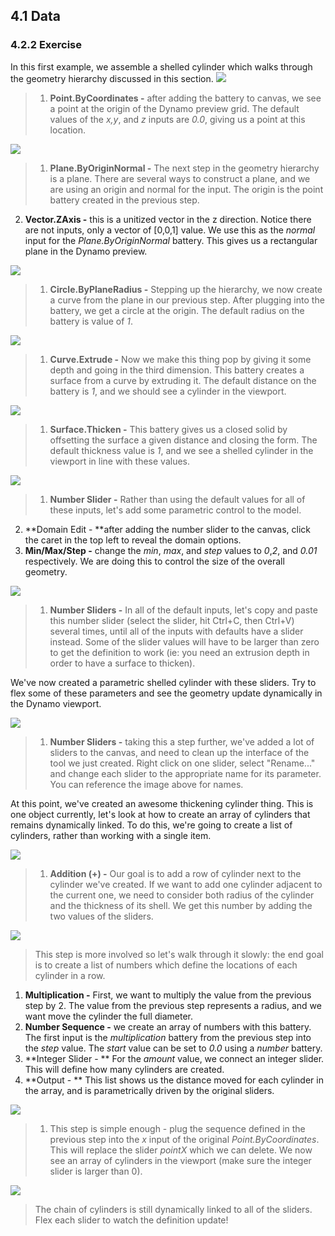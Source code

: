 ## 4.1 Data



### 4.2.2 Exercise
In this first example, we assemble a shelled cylinder which walks through the geometry hierarchy discussed in this section.
![](images/4-1/1.png)
> 1. **Point.ByCoordinates -** after adding the battery to canvas, we see a point at the origin of the Dynamo preview grid.  The default values of the *x,y*, and *z* inputs are *0.0*, giving us a point at this location.

![](images/4-1/2.png)
> 1. **Plane.ByOriginNormal -** The next step in the geometry hierarchy is a plane.  There are several ways to construct a plane, and we are using an origin and normal for the input.  The origin is the point battery created in the previous step.
2. **Vector.ZAxis -** this is a unitized vector in the z direction.  Notice there are not inputs, only a vector of [0,0,1] value.  We use this as the *normal* input for the *Plane.ByOriginNormal* battery.  This gives us a rectangular plane in the Dynamo preview.

![](images/4-1/3.png)
> 1. **Circle.ByPlaneRadius -** Stepping up the hierarchy, we now create a curve from the plane in our previous step.  After plugging into the battery, we get a circle at the origin.  The default radius on the battery is value of *1*.

![](images/4-1/4.png)
> 1. **Curve.Extrude -** Now we make this thing pop by giving it some depth and going in the third dimension.  This battery creates a surface from a curve by extruding it.  The default distance on the battery is *1*, and we should see a cylinder in the viewport.

![](images/4-1/5.png)
> 1. **Surface.Thicken -** This battery gives us a closed solid by offsetting the surface a given distance and closing the form.  The default thickness value is *1*, and we see a shelled cylinder in the viewport in line with these values.

![](images/4-1/6.png)
> 1. **Number Slider -** Rather than using the default values for all of these inputs, let's add some parametric control to the model.
2. **Domain Edit - **after adding the number slider to the canvas, click the caret in the top left to reveal the domain options.
3. **Min/Max/Step -** change the *min*, *max*, and *step* values to *0*,*2*, and *0.01* respectively. We are doing this to control the size of the overall geometry.

![](images/4-1/7.png)
> 1. **Number Sliders -** In all of the default inputs, let's copy and paste this number slider (select the slider, hit Ctrl+C, then Ctrl+V) several times, until all of the inputs with defaults have a slider instead.  Some of the slider values will have to be larger than zero to get the definition to work (ie: you need an extrusion depth in order to have a surface to thicken).

We've now created a parametric shelled cylinder with these sliders.  Try to flex some of these parameters and see the geometry update dynamically in the Dynamo viewport.

![](images/4-1/8.png)
> 1. **Number Sliders -** taking this a step further, we've added a lot of sliders to the canvas, and need to clean up the interface of the tool we just created.  Right click on one slider, select "Rename..." and change each slider to the appropriate name for its parameter.  You can reference the image above for names.

At this point, we've created an awesome thickening cylinder thing.  This is one object currently, let's look at how to create an array of cylinders that remains dynamically linked.  To do this, we're going to create a list of cylinders, rather than working with a single item.

![](images/4-1/9.png)
> 1. **Addition (+) -** Our goal is to add a row of cylinder next to the cylinder we've created.  If we want to add one cylinder adjacent to the current one, we need to consider both radius of the cylinder and the thickness of its shell.  We get this number by adding the two values of the sliders.

![](images/4-1/10.png)
> This step is more involved so let's walk through it slowly: the end goal is to create a list of numbers which define the locations of each cylinder in a row.
1. **Multiplication -** First, we want to multiply the value from the previous step by 2. The value from the previous step represents a radius, and we want move the cylinder the full diameter.
2. **Number Sequence -** we create an array of numbers with this battery.  The first input is the *multiplication* battery from the previous step into the *step* value.  The *start* value can be set to *0.0* using a *number* battery.
3.  **Integer Slider - ** For the *amount* value, we connect an integer slider. This will define how many cylinders are created.
4. **Output - ** This list shows us the distance moved for each cylinder in the array, and is parametrically driven by the original sliders.

![](images/4-1/11.png)
> 1. This step is simple enough - plug the sequence defined in the previous step into the *x* input of the original *Point.ByCoordinates*.  This will replace the slider *pointX* which we can delete. We now see an array of cylinders in the viewport (make sure the integer slider is larger than 0).

![](images/4-1/12.png)
> The chain of cylinders is still dynamically linked to all of the sliders.  Flex each slider to watch the definition update!




























